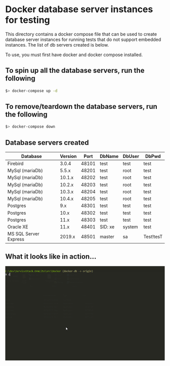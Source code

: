 # Docker database server instances for testing

This directory contains a docker compose file that can be used to create database server instances for running tests that do not support embedded instances. The list of db servers created is below.

To use, you must first have docker and docker compose installed.

## To spin up all the database servers, run the following

```bash
$> docker-compose up -d
```

## To remove/teardown the database servers, run the following

```bash
$> docker-compose down
```

## Database servers created

|Database|Version|Port|DbName|DbUser|DbPwd|
|--------|-------|----|------|------|-----|
|Firebird|3.0.4|48101|test|test|test|masterkey|
|MySql (mariaDb)|5.5.x|48201|test|root|test|
|MySql (mariaDb)|10.1.x|48202|test|root|test|
|MySql (mariaDb)|10.2.x|48203|test|root|test|
|MySql (mariaDb)|10.3.x|48204|test|root|test|
|MySql (mariaDb)|10.4.x|48205|test|root|test|
|Postgres|9.x|48301|test|test|test|
|Postgres|10.x|48302|test|test|test|
|Postgres|11.x|48303|test|test|test|
|Oracle XE|11.x|48401|SID: xe|system|test|
|MS SQL Server Express|2019.x|48501|master|sa|Test!tesT|

## What it looks like in action...

![Example](ormlite-docker.gif)